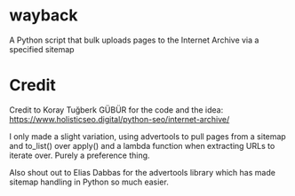 # wayback
A Python script that bulk uploads pages to the Internet Archive via a specified sitemap

# Credit

Credit to Koray Tuğberk GÜBÜR for the code and the idea: https://www.holisticseo.digital/python-seo/internet-archive/

I only made a slight variation, using advertools to pull pages from a sitemap and to_list() over apply() and a lambda function when extracting URLs to iterate over. Purely a preference thing.

Also shout out to Elias Dabbas for the advertools library which has made sitemap handling in Python so much easier.
